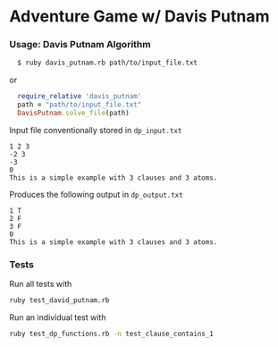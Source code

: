 # Adventure Game w/ Davis Putnam

### Usage: Davis Putnam Algorithm

~~~sh
  $ ruby davis_putnam.rb path/to/input_file.txt
~~~

or

~~~ruby
  require_relative 'davis_putnam'
  path = "path/to/input_file.txt"
  DavisPutnam.solve_file(path)
~~~

Input file conventionally stored in ```dp_input.txt``` 
```
1 2 3 
-2 3 
-3 
0 
This is a simple example with 3 clauses and 3 atoms.
```

Produces the following output in ```dp_output.txt```
```
1 T
2 F
3 F
0
This is a simple example with 3 clauses and 3 atoms.
```

### Tests
Run all tests with 
~~~sh
ruby test_david_putnam.rb
~~~

Run an individual test with
~~~sh
ruby test_dp_functions.rb -n test_clause_contains_1
~~~
